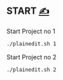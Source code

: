 
## START [<span style='font-size:20px;'>&#x270D;</span>](https://github.com/plainedit/examples/edit/main/DOCS/START.md)

Start Project no 1
```bash
./plainedit.sh 1
```

Start Project no 2
```bash
./plainedit.sh 2
```
